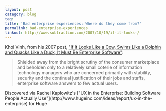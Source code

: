 ```yaml
---
layout: post
category: blog
tag: 
title: 'Bad enterprise experiences: Where do they come from?'
permalink: bad-enterprise-experiences
linkout: http://www.subtraction.com/2007/10/19/if-it-looks-/
---
```


Khoi Vinh, from his 2007 post, ["If It Looks Like a Cow, Swims Like a Dolphin and Quacks Like a Duck, It Must Be Enterprise Software"](http://www.subtraction.com/2007/10/19/if-it-looks-/):

> Shielded away from the bright scrutiny of the consumer marketplace and beholden only to a relatively small coterie of information technology managers who are concerned primarily with stability, security and the continual justification of their jobs and staffs, enterprise software answers to few actual users.

 <p class="byline">Discovered via Rachel Kaplowitz's ["UX in the Enterprise: Building Software People Actually Use"](http://www.hugeinc.com/ideas/report/ux-in-the-enterprise) for Huge</p>